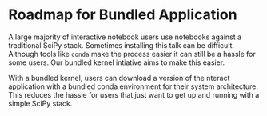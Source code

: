# Roadmap for Bundled Application

A large majority of interactive notebook users use notebooks against a
traditional SciPy stack. Sometimes installing this talk can be difficult.
Although tools like `conda` make the process easier it can still be a
hassle for some users. Our bundled kernel intiative aims to make this
easier.

With a bundled kernel, users can download a version of the nteract application
with a bundled conda environment for their system architecture. This reduces
the hassle for users that just want to get up and running with a
simple SciPy stack.
